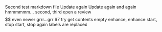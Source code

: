 Second test markdown file
Update again
Update again and again
hmmmmmm...
second, third
open a review
$$$$
$$
even newer
grrr...grr
67
try get
contents
empty
enhance, enhance
start, stop
start, stop
again
labels are replaced
